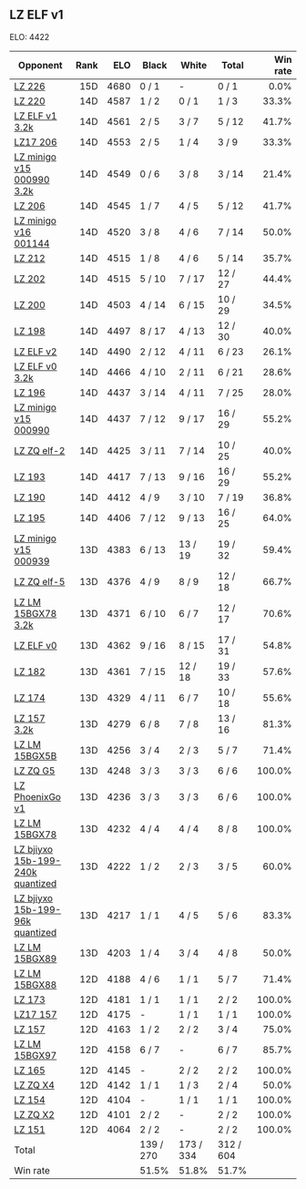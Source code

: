 ## LZ ELF v1 ##

ELO: 4422

Opponent | Rank | ELO | Black | White | Total | Win rate
---------|-----:|----:|-------|-------|-------|-------:
[LZ 226](LZ%20226.md) | 15D | 4680 | 0 / 1 | - | 0 / 1 | 0.0%
[LZ 220](LZ%20220.md) | 14D | 4587 | 1 / 2 | 0 / 1 | 1 / 3 | 33.3%
[LZ ELF v1 3.2k](LZ%20ELF%20v1%203.2k.md) | 14D | 4561 | 2 / 5 | 3 / 7 | 5 / 12 | 41.7%
[LZ17 206](LZ17%20206.md) | 14D | 4553 | 2 / 5 | 1 / 4 | 3 / 9 | 33.3%
[LZ minigo v15 000990 3.2k](LZ%20minigo%20v15%20000990%203.2k.md) | 14D | 4549 | 0 / 6 | 3 / 8 | 3 / 14 | 21.4%
[LZ 206](LZ%20206.md) | 14D | 4545 | 1 / 7 | 4 / 5 | 5 / 12 | 41.7%
[LZ minigo v16 001144](LZ%20minigo%20v16%20001144.md) | 14D | 4520 | 3 / 8 | 4 / 6 | 7 / 14 | 50.0%
[LZ 212](LZ%20212.md) | 14D | 4515 | 1 / 8 | 4 / 6 | 5 / 14 | 35.7%
[LZ 202](LZ%20202.md) | 14D | 4515 | 5 / 10 | 7 / 17 | 12 / 27 | 44.4%
[LZ 200](LZ%20200.md) | 14D | 4503 | 4 / 14 | 6 / 15 | 10 / 29 | 34.5%
[LZ 198](LZ%20198.md) | 14D | 4497 | 8 / 17 | 4 / 13 | 12 / 30 | 40.0%
[LZ ELF v2](LZ%20ELF%20v2.md) | 14D | 4490 | 2 / 12 | 4 / 11 | 6 / 23 | 26.1%
[LZ ELF v0 3.2k](LZ%20ELF%20v0%203.2k.md) | 14D | 4466 | 4 / 10 | 2 / 11 | 6 / 21 | 28.6%
[LZ 196](LZ%20196.md) | 14D | 4437 | 3 / 14 | 4 / 11 | 7 / 25 | 28.0%
[LZ minigo v15 000990](LZ%20minigo%20v15%20000990.md) | 14D | 4437 | 7 / 12 | 9 / 17 | 16 / 29 | 55.2%
[LZ ZQ elf-2](LZ%20ZQ%20elf-2.md) | 14D | 4425 | 3 / 11 | 7 / 14 | 10 / 25 | 40.0%
[LZ 193](LZ%20193.md) | 14D | 4417 | 7 / 13 | 9 / 16 | 16 / 29 | 55.2%
[LZ 190](LZ%20190.md) | 14D | 4412 | 4 / 9 | 3 / 10 | 7 / 19 | 36.8%
[LZ 195](LZ%20195.md) | 14D | 4406 | 7 / 12 | 9 / 13 | 16 / 25 | 64.0%
[LZ minigo v15 000939](LZ%20minigo%20v15%20000939.md) | 13D | 4383 | 6 / 13 | 13 / 19 | 19 / 32 | 59.4%
[LZ ZQ elf-5](LZ%20ZQ%20elf-5.md) | 13D | 4376 | 4 / 9 | 8 / 9 | 12 / 18 | 66.7%
[LZ LM 15BGX78 3.2k](LZ%20LM%2015BGX78%203.2k.md) | 13D | 4371 | 6 / 10 | 6 / 7 | 12 / 17 | 70.6%
[LZ ELF v0](LZ%20ELF%20v0.md) | 13D | 4362 | 9 / 16 | 8 / 15 | 17 / 31 | 54.8%
[LZ 182](LZ%20182.md) | 13D | 4361 | 7 / 15 | 12 / 18 | 19 / 33 | 57.6%
[LZ 174](LZ%20174.md) | 13D | 4329 | 4 / 11 | 6 / 7 | 10 / 18 | 55.6%
[LZ 157 3.2k](LZ%20157%203.2k.md) | 13D | 4279 | 6 / 8 | 7 / 8 | 13 / 16 | 81.3%
[LZ LM 15BGX5B](LZ%20LM%2015BGX5B.md) | 13D | 4256 | 3 / 4 | 2 / 3 | 5 / 7 | 71.4%
[LZ ZQ G5](LZ%20ZQ%20G5.md) | 13D | 4248 | 3 / 3 | 3 / 3 | 6 / 6 | 100.0%
[LZ PhoenixGo v1](LZ%20PhoenixGo%20v1.md) | 13D | 4236 | 3 / 3 | 3 / 3 | 6 / 6 | 100.0%
[LZ LM 15BGX78](LZ%20LM%2015BGX78.md) | 13D | 4232 | 4 / 4 | 4 / 4 | 8 / 8 | 100.0%
[LZ bjiyxo 15b-199-240k quantized](LZ%20bjiyxo%2015b-199-240k%20quantized.md) | 13D | 4222 | 1 / 2 | 2 / 3 | 3 / 5 | 60.0%
[LZ bjiyxo 15b-199-96k quantized](LZ%20bjiyxo%2015b-199-96k%20quantized.md) | 13D | 4217 | 1 / 1 | 4 / 5 | 5 / 6 | 83.3%
[LZ LM 15BGX89](LZ%20LM%2015BGX89.md) | 13D | 4203 | 1 / 4 | 3 / 4 | 4 / 8 | 50.0%
[LZ LM 15BGX88](LZ%20LM%2015BGX88.md) | 12D | 4188 | 4 / 6 | 1 / 1 | 5 / 7 | 71.4%
[LZ 173](LZ%20173.md) | 12D | 4181 | 1 / 1 | 1 / 1 | 2 / 2 | 100.0%
[LZ17 157](LZ17%20157.md) | 12D | 4175 | - | 1 / 1 | 1 / 1 | 100.0%
[LZ 157](LZ%20157.md) | 12D | 4163 | 1 / 2 | 2 / 2 | 3 / 4 | 75.0%
[LZ LM 15BGX97](LZ%20LM%2015BGX97.md) | 12D | 4158 | 6 / 7 | - | 6 / 7 | 85.7%
[LZ 165](LZ%20165.md) | 12D | 4145 | - | 2 / 2 | 2 / 2 | 100.0%
[LZ ZQ X4](LZ%20ZQ%20X4.md) | 12D | 4142 | 1 / 1 | 1 / 3 | 2 / 4 | 50.0%
[LZ 154](LZ%20154.md) | 12D | 4104 | - | 1 / 1 | 1 / 1 | 100.0%
[LZ ZQ X2](LZ%20ZQ%20X2.md) | 12D | 4101 | 2 / 2 | - | 2 / 2 | 100.0%
[LZ 151](LZ%20151.md) | 12D | 4064 | 2 / 2 | - | 2 / 2 | 100.0%
Total | | | 139 / 270 | 173 / 334 | 312 / 604 | 
Win rate| | | 51.5% | 51.8% | 51.7% | 
